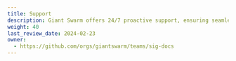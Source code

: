 ```yaml
---
title: Support
description: Giant Swarm offers 24/7 proactive support, ensuring seamless operations and swift issue resolution for your infrastructure.
weight: 40
last_review_date: 2024-02-23
owner:
  - https://github.com/orgs/giantswarm/teams/sig-docs
---
```

